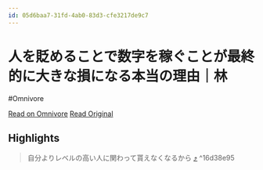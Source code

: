 ```yaml
---
id: 05d6baa7-31fd-4ab0-83d3-cfe3217de9c7
---
```


# 人を貶めることで数字を稼ぐことが最終的に大きな損になる本当の理由｜林
#Omnivore

[Read on Omnivore](https://omnivore.app/me/-190c502d683)
[Read Original](https://note.com/photograpy_tips/n/n9bc7e248aad0?from=membership-note)


## Highlights

> 自分よりレベルの高い人に関わって貰えなくなるから [⤴️](https://omnivore.app/me/-190c502d683#16d38e95-aecc-4699-9abf-c1e06d690ed8)  ^16d38e95

